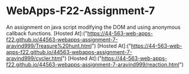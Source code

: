 # WebApps-F22-Assignment-7
An assignment on java script modifying the DOM and using anonymous callback functions.
[Hosted At]:("https://44-563-web-apps-f22.github.io/44563-webapps-assignment-7-aravind999/Treasure%20hunt.html")
[Hosted At]:("https://44-563-web-apps-f22.github.io/44563-webapps-assignment-7-aravind999/cycler.html")
[Hosted At]:("https://44-563-web-apps-f22.github.io/44563-webapps-assignment-7-aravind999/reaction.html")


